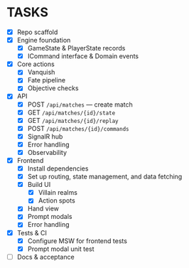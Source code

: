 # TASKS

- [x] Repo scaffold
- [x] Engine foundation
  - [x] GameState & PlayerState records
  - [x] ICommand interface & Domain events
- [x] Core actions
  - [x] Vanquish
  - [x] Fate pipeline
  - [x] Objective checks
- [x] API
  - [x] POST `/api/matches` — create match
  - [x] GET `/api/matches/{id}/state`
  - [x] GET `/api/matches/{id}/replay`
  - [x] POST `/api/matches/{id}/commands`
  - [x] SignalR hub
  - [x] Error handling
  - [x] Observability
- [x] Frontend
  - [x] Install dependencies
  - [x] Set up routing, state management, and data fetching
  - [x] Build UI
    - [x] Villain realms
    - [x] Action spots
  - [x] Hand view
  - [x] Prompt modals
  - [x] Error handling
- [x] Tests & CI
  - [x] Configure MSW for frontend tests
  - [x] Prompt modal unit test
- [ ] Docs & acceptance
